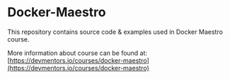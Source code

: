 # Docker-Maestro

This repository contains source code & examples used in Docker Maestro course. 

More information about course can be found at: [https://devmentors.io/courses/docker-maestro](https://devmentors.io/courses/docker-maestro)

